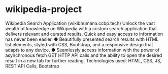 # wikipedia-project

Wikipedia Search Application (wikibhumana.ccbp.tech)
Unlock the vast wealth of knowledge on Wikipedia with a custom search application that delivers relevant and
curated results. Quick and easy access to information has never been easier.
● Beautifully presented search results with HTML list elements, styled with CSS, Bootstrap, and a
responsive design that adapts to any device.
● Seamlessly access information with the power of asynchronous fetch GET HTTP API calls and the
ability to open the desired result in a new tab for further reading.
Technologies used: HTML, CSS, JS, REST API Calls, Bootstrap
